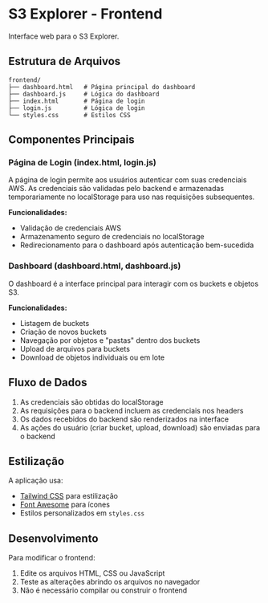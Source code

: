 # S3 Explorer - Frontend

Interface web para o S3 Explorer.

## Estrutura de Arquivos

```
frontend/
├── dashboard.html   # Página principal do dashboard
├── dashboard.js     # Lógica do dashboard
├── index.html       # Página de login
├── login.js         # Lógica de login
└── styles.css       # Estilos CSS
```

## Componentes Principais

### Página de Login (index.html, login.js)

A página de login permite aos usuários autenticar com suas credenciais AWS. As credenciais são validadas pelo backend e armazenadas temporariamente no localStorage para uso nas requisições subsequentes.

**Funcionalidades:**
- Validação de credenciais AWS
- Armazenamento seguro de credenciais no localStorage
- Redirecionamento para o dashboard após autenticação bem-sucedida

### Dashboard (dashboard.html, dashboard.js)

O dashboard é a interface principal para interagir com os buckets e objetos S3.

**Funcionalidades:**
- Listagem de buckets
- Criação de novos buckets
- Navegação por objetos e "pastas" dentro dos buckets
- Upload de arquivos para buckets
- Download de objetos individuais ou em lote

## Fluxo de Dados

1. As credenciais são obtidas do localStorage
2. As requisições para o backend incluem as credenciais nos headers
3. Os dados recebidos do backend são renderizados na interface
4. As ações do usuário (criar bucket, upload, download) são enviadas para o backend

## Estilização

A aplicação usa:
- [Tailwind CSS](https://tailwindcss.com/) para estilização
- [Font Awesome](https://fontawesome.com/) para ícones
- Estilos personalizados em `styles.css`

## Desenvolvimento

Para modificar o frontend:

1. Edite os arquivos HTML, CSS ou JavaScript
2. Teste as alterações abrindo os arquivos no navegador
3. Não é necessário compilar ou construir o frontend